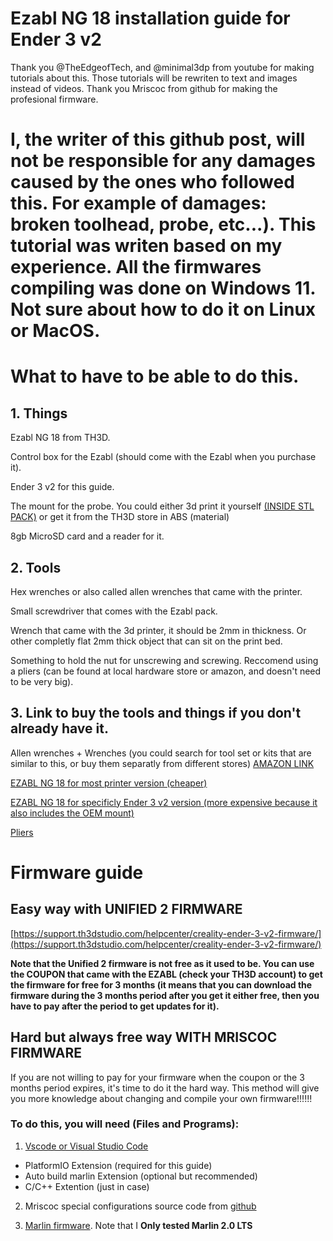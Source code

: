 # Ezabl NG 18 installation guide for Ender 3 v2
Thank you @TheEdgeofTech, and @minimal3dp from youtube for making tutorials about this. Those tutorials will be rewriten to text and images instead of videos.
Thank you Mriscoc from github for making the profesional firmware. 



# I, the writer of this github post, will not be responsible for any damages caused by the ones who followed this. For example of damages: broken toolhead, probe, etc...). This tutorial was writen based on my experience. All the firmwares compiling was done on Windows 11. Not sure about how to do it on Linux or MacOS.



# What to have to be able to do this.
## 1. Things
Ezabl NG 18 from TH3D.

Control box for the Ezabl (should come with the Ezabl when you purchase it).

Ender 3 v2 for this guide.

The mount for the probe. You could either 3d print it yourself [(INSIDE STL PACK)](https://support.th3dstudio.com/helpcenter/unified-2-stl-pack-ezabl-mounts-leveling-tests-more/) or get it from the TH3D store in ABS (material)

8gb MicroSD card and a reader for it.

## 2. Tools
Hex wrenches or also called allen wrenches that came with the printer.

Small screwdriver that comes with the Ezabl pack.

Wrench that came with the 3d printer, it should be 2mm in thickness. Or other completly flat 2mm thick object that can sit on the print bed.

Something to hold the nut for unscrewing and screwing. Reccomend using a pliers (can be found at local hardware store or amazon, and doesn't need to be very big).

## 3. Link to buy the tools and things if you don't already have it.

Allen wrenches + Wrenches (you could search for tool set or kits that are similar to this, or buy them separatly from different stores) [AMAZON LINK](https://www.amazon.com/dp/B0C9QRM1VM?th=1) 

[EZABL NG 18 for most printer version (cheaper)](https://www.th3dstudio.com/product/ezabl-ng-auto-bed-leveling-kit-for-unified-2-klipper-marlin-firmware/)

[EZABL NG 18 for specificly Ender 3 v2 version (more expensive because it also includes the OEM mount)](https://www.th3dstudio.com/product/ezabl-pro-abl-kit-for-creality-ender-3-v2/)

[Pliers](https://www.amazon.com/CRAFTSMAN-CMHT81645-Long-Nose-Pliers/dp/B08PFK8YWQ?dib=eyJ2IjoiMSJ9.o-O1PSyba37gMcRd8TYhAwJV4nOgTksfKue7RCmH3rKD6sHbP2Pk-w-9EZA2y6edcd4DFmjVp9MgTHKbb1MCixKmuY5GgF9C9Iig_YE2t_BOO9lQ0tt_TBpptdR6-qzLcqxKCAPNe_oHRECmKAWfy3jQJISZ6gCOlGeAQTTBOWqjyJ5Xc4YW2ildSNVtsorIEwaJFQDIgKTaia26PG3_5Ux_3QZSPTClWlmzYF7mjdRdrtO5Lp9_GhRcY__WNt_i-xxD3HXdD3LfUvSRoMqt1l-hltZU2j1PZTNuLJbMqoE.OaEUqARW2nEPwRtoG9DGAUbo3TCK8k7SLCE8a92ugKM&dib_tag=se&keywords=pliers&qid=1731833663&sr=8-5)

# Firmware guide
## Easy way with UNIFIED 2 FIRMWARE
[https://support.th3dstudio.com/helpcenter/creality-ender-3-v2-firmware/](https://support.th3dstudio.com/helpcenter/creality-ender-3-v2-firmware/)

**Note that the Unified 2 firmware is not free as it used to be. You can use the COUPON that came with the EZABL (check your TH3D account) to get the firmware for free for 3 months (it means that you can download the firmware during the 3 months period after you get it either free, then you have to pay after the period to get updates for it).**

## Hard but always free way WITH MRISCOC FIRMWARE
If you are not willing to pay for your firmware when the coupon or the 3 months period expires, it's time to do it the hard way. This method will give you more knowledge about changing and compile your own firmware!!!!!!

### To do this, you will need (Files and Programs):
1.  [Vscode or Visual Studio Code](https://code.visualstudio.com/)
  -  PlatformIO Extension (required for this guide)
  -  Auto build marlin Extension (optional but recommended)
  -  C/C++ Extention (just in case)
2.  Mriscoc special configurations source code from [github](https://github.com/mriscoc/Special_Configurations)

3.  [Marlin firmware](https://marlinfw.org/meta/download/). Note that I **Only tested Marlin 2.0 LTS**

### 
